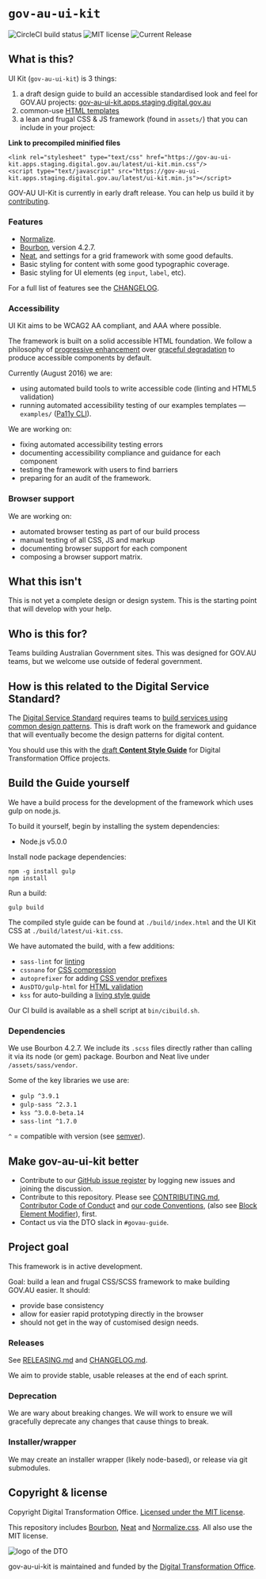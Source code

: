 # `gov-au-ui-kit`

![CircleCI build status](https://circleci.com/gh/AusDTO/gov-au-ui-kit.svg?style=shield) ![MIT license](https://img.shields.io/badge/license-MIT-brightgreen.svg) ![Current Release](https://img.shields.io/github/release/AusDTO/gov-au-ui-kit.svg?maxAge=2592000)

## What is this?

UI Kit (`gov-au-ui-kit`) is 3 things:

1. a draft design guide to build an accessible standardised look and feel for GOV.AU projects: [gov-au-ui-kit.apps.staging.digital.gov.au](http://gov-au-ui-kit.apps.staging.digital.gov.au/)
2. common-use [HTML templates](/examples)
3. a lean and frugal CSS & JS framework (found in `assets/`) that you can
include in your project:

**Link to precompiled minified files**

```
<link rel="stylesheet" type="text/css" href="https://gov-au-ui-kit.apps.staging.digital.gov.au/latest/ui-kit.min.css"/>
<script type="text/javascript" src="https://gov-au-ui-kit.apps.staging.digital.gov.au/latest/ui-kit.min.js"></script>
```

GOV-AU UI-Kit is currently in early draft release. You can help us build it by [contributing](CONTRIBUTING.md).

### Features

- <a href="https://necolas.github.io/normalize.css/" rel="external">Normalize</a>.
- <a href="http://bourbon.io/" rel="external">Bourbon</a>, version 4.2.7.
- <a href="http://neat.bourbon.io/" rel="external">Neat</a>, and settings for a grid framework with some good defaults.
- Basic styling for content with some good typographic coverage.
- Basic styling for UI elements (eg `input`, `label`, etc).

For a full list of features see the [CHANGELOG](CHANGELOG.md).

### Accessibility

UI Kit aims to be WCAG2 AA compliant, and AAA where possible.

The framework is built on a solid accessible HTML foundation. We follow a philosophy of <a href="https://en.wikipedia.org/wiki/Progressive_enhancement" rel="external">progressive enhancement</a> over <a href="https://en.wikipedia.org/wiki/Fault_tolerance" rel="external">graceful degradation</a> to produce accessible components by default.

Currently (August 2016) we are:

- using automated build tools to write accessible code (linting and HTML5 validation)
- running automated accessibility testing of our examples templates &mdash; `examples/` (<a href="https://github.com/pa11y/pa11y" rel="external">Pa11y CLI</a>).

We are working on:
- fixing automated accessibility testing errors
- documenting accessibility compliance and guidance for each component
- testing the framework with users to find barriers
- preparing for an audit of the framework.

### Browser support

We are working on:

- automated browser testing as part of our build process
- manual testing of all CSS, JS and markup
- documenting browser support for each component
- composing a browser support matrix.

## What this isn't

This is not yet a complete design or design system. This is the starting point that will develop with your help.

## Who is this for?

Teams building Australian Government sites. This was designed for GOV.AU teams, but we welcome use outside of federal government.

## How is this related to the Digital Service Standard?

The <a href="https://www.dto.gov.au/standard/" rel="external">Digital Service Standard</a> requires teams to <a href="https://www.dto.gov.au/standard/6-consistent-and-responsive/" rel="external">build services using common design patterns</a>. This is draft work on the framework and guidance that will eventually become the design patterns for digital content.

You should use this with the <a href="http://content-style-guide.apps.staging.digital.gov.au/" rel="external">draft <strong>Content Style Guide</strong></a> for Digital Transformation Office projects.

## Build the Guide yourself

We have a build process for the development of the framework which uses gulp on node.js.

To build it yourself, begin by installing the system dependencies:
- Node.js v5.0.0

Install node package dependencies:

```
npm -g install gulp
npm install
```

Run a build:

```
gulp build
```

The compiled style guide can be found at `./build/index.html` and the UI Kit CSS
at `./build/latest/ui-kit.css`.

We have automated the build, with a few additions:

- `sass-lint` for <a href="https://en.wikipedia.org/wiki/Lint_(software)" rel="external">linting</a>
- `cssnano` for <a href="http://cssnano.co/" rel="external">CSS compression</a>
- `autoprefixer` for adding <a href="https://autoprefixer.github.io/" rel="external">CSS vendor prefixes</a>
- `AusDTO/gulp-html` for <a href="https://github.com/AusDTO/gulp-html" rel="external">HTML validation</a>
- `kss` for auto-building a <a href="http://warpspire.com/kss/" rel="external">living style guide</a>

Our CI build is available as a shell script at `bin/cibuild.sh`.

### Dependencies

We use Bourbon 4.2.7. We include its `.scss` files directly rather than calling it via its node (or gem) package. Bourbon and Neat live under `/assets/sass/vendor`.

Some of the key libraries we use are:
- `gulp ^3.9.1`
- `gulp-sass ^2.3.1`
- `kss ^3.0.0-beta.14`
- `sass-lint ^1.7.0`

`^` = compatible with version (see <a href="https://docs.npmjs.com/misc/semver#caret-ranges-123-025-004" rel="external">semver</a>).

## Make gov-au-ui-kit better

- Contribute to our <a href="https://github.com/AusDTO/gov-au-ui-kit/issues" rel="external">GitHub issue register</a> by logging new issues and joining the discussion.
- Contribute to this repository. Please see [CONTRIBUTING.md](CONTRIBUTING.md), [Contributor Code of Conduct](code_of_conduct.md) and [our code Conventions](conventions.md), (also see <a href="http://getbem.com/" rel="external">Block Element Modifier</a>), first.
- Contact us via the DTO slack in `#govau-guide`.

## Project goal

This framework is in active development.

Goal: build a lean and frugal CSS/SCSS framework to make building GOV.AU easier. It should:

- provide base consistency
- allow for easier rapid prototyping directly in the browser
- should not get in the way of customised design needs.

### Releases

See [RELEASING.md](RELEASING.md) and [CHANGELOG.md](CHANGELOG.md).

We aim to provide stable, usable releases at the end of each sprint.

### Deprecation

We are wary about breaking changes. We will work to ensure we will gracefully deprecate any changes that cause things to break.

### Installer/wrapper

We may create an installer wrapper (likely node-based), or release via git submodules.

## Copyright & license

Copyright Digital Transformation Office. <a href="(https://github.com/AusDTO/gov-au-ui-kit/blob/master/LICENSE" rel="external license">Licensed under the MIT license</a>.

This repository includes <a href="http://bourbon.io/" rel="external">Bourbon</a>, <a href="http://neat.bourbon.io/" rel="external">Neat</a> and <a href="https://necolas.github.io/normalize.css/" rel="external">Normalize.css</a>. All also use the MIT license.

![](https://www.dto.gov.au/images/govt-crest.png "logo of the DTO")

gov-au-ui-kit is maintained and funded by the <a href="https://www.dto.gov.au/" rel="external">Digital Transformation Office</a>.
